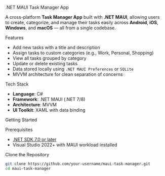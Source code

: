 .NET MAUI Task Manager App

A cross-platform **Task Manager App** built with **.NET MAUI**, allowing users to create, categorize, and manage their tasks easily across **Android**, **iOS**, **Windows**, and **macOS** — all from a single codebase.

Features

-  Add new tasks with a title and description  
-  Assign tasks to custom categories (e.g., Work, Personal, Shopping)  
-  View all tasks grouped by category  
-  Update or delete existing tasks  
-  Data stored locally using `.NET MAUI Preferences` or `SQLite`  
-  MVVM architecture for clean separation of concerns

Tech Stack

- **Language**: C#
- **Framework**: .NET MAUI (.NET 7/8)
- **Architecture**: MVVM
- **UI Toolkit**: XAML with data binding

Getting Started

Prerequisites

- [.NET SDK 7.0 or later](https://dotnet.microsoft.com/en-us/download)
- Visual Studio 2022+ with MAUI workload installed

Clone the Repository

```bash
git clone https://github.com/your-username/maui-task-manager.git
cd maui-task-manager
